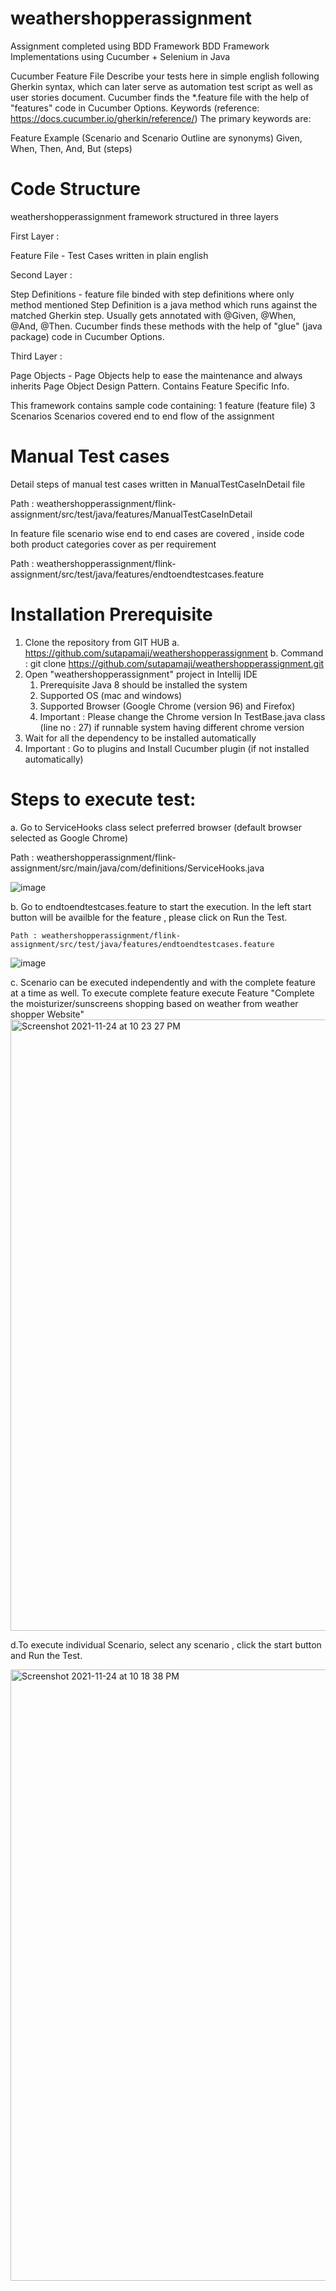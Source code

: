 # weathershopperassignment

Assignment completed using BDD Framework
BDD Framework Implementations using Cucumber + Selenium in Java

Cucumber Feature File
Describe your tests here in simple english following Gherkin syntax, which can later serve as automation test script as well as user stories document. Cucumber finds the *.feature file with the help of "features" code in Cucumber Options.
Keywords (reference: https://docs.cucumber.io/gherkin/reference/)
The primary keywords are:

Feature
Example (Scenario and Scenario Outline are synonyms)
Given, When, Then, And, But (steps)

# Code Structure

weathershopperassignment framework structured in three layers

First Layer :

Feature File - Test Cases written in plain english

Second Layer :

Step Definitions - feature file binded with step definitions where only method mentioned
Step Definition is a java method which runs against the matched Gherkin step. Usually gets annotated with @Given, @When, @And, @Then. Cucumber finds these methods with the help of "glue" (java package) code in Cucumber Options.

Third Layer :

Page Objects - Page Objects help to ease the maintenance and always inherits Page Object Design Pattern.
Contains Feature Specific Info.

This framework contains sample code containing:
1 feature (feature file)
3 Scenarios
Scenarios covered end to end flow of the assignment

# Manual Test cases

Detail steps of manual test cases written in ManualTestCaseInDetail file

Path : weathershopperassignment/flink-assignment/src/test/java/features/ManualTestCaseInDetail

In feature file scenario wise end to end cases are covered , inside code both product categories cover as per requirement

Path : weathershopperassignment/flink-assignment/src/test/java/features/endtoendtestcases.feature

# Installation Prerequisite

1. Clone the repository from GIT HUB
   a. https://github.com/sutapamaji/weathershopperassignment
   b. Command : git clone https://github.com/sutapamaji/weathershopperassignment.git
2. Open "weathershopperassignment" project in Intellij IDE
   1. Prerequisite Java 8 should be installed the system
   2. Supported OS (mac and windows)
   3. Supported Browser (Google Chrome (version 96) and Firefox)
   4. Important : Please change the Chrome version In TestBase.java class (line no : 27) if runnable system having different chrome version
3. Wait for all the dependency to be installed automatically
4. Important : Go to plugins and Install Cucumber plugin (if not installed automatically)

# Steps to execute test:
   a. Go to ServiceHooks class select preferred browser (default browser selected as Google Chrome)
   
   Path : weathershopperassignment/flink-assignment/src/main/java/com/definitions/ServiceHooks.java
   
   ![image](https://user-images.githubusercontent.com/72621415/143213860-b0d19abd-9832-4b9a-b2f7-39ea35128cee.png)

   b. Go to endtoendtestcases.feature to start the execution. In the left start button will be availble for the feature , please click on Run the Test.
    
    Path : weathershopperassignment/flink-assignment/src/test/java/features/endtoendtestcases.feature
    
   ![image](https://user-images.githubusercontent.com/72621415/143213928-1bb71a8a-3bec-49bc-96ea-2390ca73fd2c.png)

   c. Scenario can be executed independently and with the complete feature at a time as well.
      To execute complete feature execute Feature "Complete the moisturizer/sunscreens shopping based on weather from weather shopper Website"
    <img width="978" alt="Screenshot 2021-11-24 at 10 23 27 PM" src="https://user-images.githubusercontent.com/72621415/143281414-77c15f46-6194-4694-a691-f73f861b7ebf.png">

      
   d.To execute individual Scenario, select any scenario , click the start button and Run the Test.
   
   <img width="978" alt="Screenshot 2021-11-24 at 10 18 38 PM" src="https://user-images.githubusercontent.com/72621415/143280794-5f61f781-bb25-4ee7-b20f-df639390de51.png">

    

      


